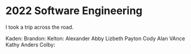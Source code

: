 # 2022 Software Engineering
I took a trip across the road.

Kaden:
Brandon:
Kelton:
Alexander
Abby
Lizbeth
Payton
Cody
Alan
VAnce
Kathy
Anders
Colby:
